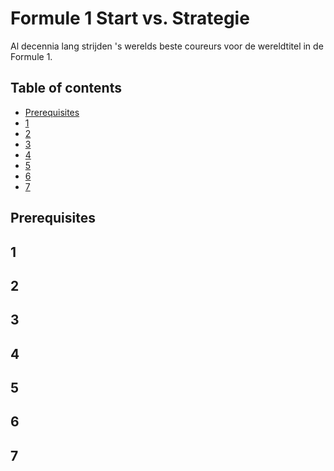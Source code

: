 # Formule 1 Start vs. Strategie
Al decennia lang strijden 's werelds beste coureurs voor de wereldtitel in de Formule 1. 

## Table of contents
- [Prerequisites](#pre)
- [1](#s1)
- [2](#s2)
- [3](#s2)
- [4](#s4)
- [5](#s5)
- [6](#s5)
- [7](#s7)

## Prerequisites
<a name="pre"></a>

## 1
<a name="s1"></a>

## 2
<a name="s2"></a>

## 3
<a name="s3"></a>

## 4
<a name="s4"></a>

## 5
<a name="s5"></a>

## 6
<a name="s6"></a>

## 7
<a name="s7"></a>
